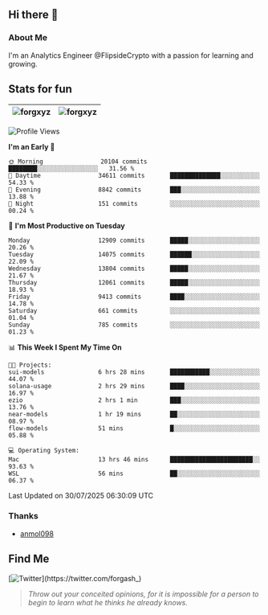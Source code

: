 ## Hi there 👋

### About Me

I'm an Analytics Engineer @FlipsideCrypto with a passion for learning and growing.
  
## Stats for fun

| <img align="center" src="https://github-readme-streak-stats.herokuapp.com/?user=forgxyz&theme=tokyonight" alt="forgxyz" /> | <img align="center" src="https://github-readme-stats.vercel.app/api?username=forgxyz&theme=tokyonight&show_icons=true" alt="forgxyz" /> |
| ------------- |------------- |


<!--START_SECTION:waka-->
![Profile Views](http://img.shields.io/badge/Profile%20Views-0-blue)

**I'm an Early 🐤** 

```text
🌞 Morning                20104 commits       ████████░░░░░░░░░░░░░░░░░   31.56 % 
🌆 Daytime                34611 commits       ██████████████░░░░░░░░░░░   54.33 % 
🌃 Evening                8842 commits        ███░░░░░░░░░░░░░░░░░░░░░░   13.88 % 
🌙 Night                  151 commits         ░░░░░░░░░░░░░░░░░░░░░░░░░   00.24 % 
```
📅 **I'm Most Productive on Tuesday** 

```text
Monday                   12909 commits       █████░░░░░░░░░░░░░░░░░░░░   20.26 % 
Tuesday                  14075 commits       ██████░░░░░░░░░░░░░░░░░░░   22.09 % 
Wednesday                13804 commits       █████░░░░░░░░░░░░░░░░░░░░   21.67 % 
Thursday                 12061 commits       █████░░░░░░░░░░░░░░░░░░░░   18.93 % 
Friday                   9413 commits        ████░░░░░░░░░░░░░░░░░░░░░   14.78 % 
Saturday                 661 commits         ░░░░░░░░░░░░░░░░░░░░░░░░░   01.04 % 
Sunday                   785 commits         ░░░░░░░░░░░░░░░░░░░░░░░░░   01.23 % 
```


📊 **This Week I Spent My Time On** 

```text
🐱‍💻 Projects: 
sui-models               6 hrs 28 mins       ███████████░░░░░░░░░░░░░░   44.07 % 
solana-usage             2 hrs 29 mins       ████░░░░░░░░░░░░░░░░░░░░░   16.97 % 
ezio                     2 hrs 1 min         ███░░░░░░░░░░░░░░░░░░░░░░   13.76 % 
near-models              1 hr 19 mins        ██░░░░░░░░░░░░░░░░░░░░░░░   08.97 % 
flow-models              51 mins             █░░░░░░░░░░░░░░░░░░░░░░░░   05.88 % 

💻 Operating System: 
Mac                      13 hrs 46 mins      ███████████████████████░░   93.63 % 
WSL                      56 mins             ██░░░░░░░░░░░░░░░░░░░░░░░   06.37 % 
```


 Last Updated on 30/07/2025 06:30:09 UTC
<!--END_SECTION:waka-->

### Thanks
 - [anmol098](https://github.com/anmol098/waka-readme-stats/)
  
## Find Me
[![Twitter](https://img.shields.io/twitter/url/https/twitter.com/forgash_.svg?style=social&label=Follow%20%40forgash_)](https://twitter.com/forgash_)


> *Throw out your conceited opinions, for it is impossible for a person to begin to learn what he thinks he already knows.* 
